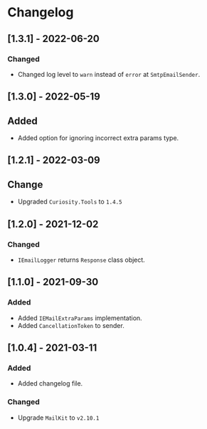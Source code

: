 # Changelog

## [1.3.1] - 2022-06-20

### Changed

- Changed log level to `warn` instead of `error` at `SmtpEmailSender`.

## [1.3.0] - 2022-05-19

## Added

- Added option for ignoring incorrect extra params type.

## [1.2.1] - 2022-03-09

## Change

- Upgraded `Curiosity.Tools` to `1.4.5`

## [1.2.0] - 2021-12-02

### Changed

- `IEmailLogger` returns `Response` class object.

## [1.1.0] - 2021-09-30

### Added

- Added `IEMailExtraParams` implementation.
- Added `CancellationToken` to sender.

## [1.0.4] - 2021-03-11

### Added

- Added changelog file.

### Changed

- Upgrade `MailKit` to `v2.10.1`

